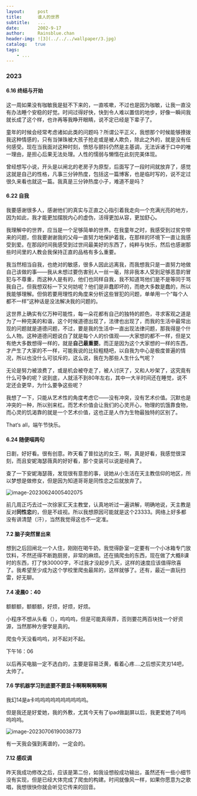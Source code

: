 ```yaml
---
layout:     post
title:      谁人的世界
subtitle:   ...
date:       2002-9-17
author:     Rainsblue.chan
header-img: ![3](../../../wallpaper/3.jpg)
catalog:   true
tags:
    - ...
---
```

### 2023

#### 6.16 终结与开始

这一周如果没有咖敏我是挺不下来的，一直咳嗽，不过也是因为咖敏，让我一直没有办法睡个安稳的好觉。时间过得好快，快到令人难以置信的地步，好像一瞬间我就长成了这个样，也许再等我睁开眼睛，说不定已经是下辈子了。

童年的时候会经常考虑诸如此类的问题吗？所谓公平正义，我想那个时候能够撩拨我这种情感的，只有当弹珠被大孩子抢走或是被人欺负，除此之外的，就是没有任何感受。现在当我面对这种时刻，愤怒与颤抖仍然是主基调，无法诉诸于口中的唯一理由，是担心后果无法处理。人性的懦弱与懒惰在此刻完美体现。

曾经想写小说，开头是以闸北的老房子为原型，后面写了一段时间就放弃了，感觉这就是自己的性格，凡事三分钟热度，包括这一篇博客，也是临时写的，说不定过很久来看也就这一篇。我真是三分钟热度小子，难道不是吗？

#### 6.22 自我

我要感谢很多人，感谢他们的真实与正直之心指引着我走向一个充满光亮的地方，因为如此，我才能更加摆脱内心的虚伪，活得更加从容，更加舒心。

我理解中的世界，应当是一个足够简单的世界。在我童年之时，我感受到过贫穷带来的问题，但我要谢谢我的父母一直努力地保护着我，在那样的环境下一直让我感受到爱。在那段时间我感受到过世间最美好的东西了，纯粹与快乐，然后也感谢那些时间里的人教会我保持正直的品格有多么重要。

我当然相当自我，也绝对的敏感，很多人因此远离我，而我想我只是一直努力地做自己该做的事——我从未想过要伤害别人一丝一毫，除非我本人受到足够恶意的冒犯与不尊重，而这种人是有的，他们也同样自我，我不知道骂他们是不是等同于骂我自己，但我想双标一下又何妨呢？他们是非蠢即坏的，而绝大多数是蠢的，所以我能够理解。但倘若要用理性的角度来分析这些冒犯的问题，单单用一个“每个人都不一样”这种话是没法解决我的问题的。

这世界上确实有亿万种可能性，每一朵花都有自己的独特的颜色，寻求客观之道是为了一种完美的和谐，这个时候道德出现了，法律也出现了，而我的生活中最常出现的问题就是道德问题，不过，要是我的生活中一直出现法律问题，那我得是个什么人物。这种道德问题说白了就是每个人的价值观——大家想的都不一样，但是又有绝大多数想得一样的，就是**自己最重要**。而正是因为这个大家想的一样的东西，才产生了大家的不一样，可能我说的比较粗糙吧，以自我为中心是极度普遍的情况，所以也没什么可驳斥的，这么说，我在为那些人生什么气呢？

无论是努力被浪费了，或是机会被夺走了，被人讨厌了，又和人吵架了，这究竟有什么可争的呢？说到底，人就活不到80年左右，其中一大半时间还在睡觉，说不定还会更早，为什么要争这些呢？

我想了一下，只能从艺术性的角度考虑它——没有冲突，没有艺术价值。沉默也是冲突的一种，所以别来杠。而艺术价值会让我们的心灵开心，物理的饥饿靠食物，而心灵的饥渴靠的就是一个艺术价值，这也正是人作为生物最独特的区别了。

That‘s all，端午节快乐。

#### 6.24 随便喵两句

日剧，好好看。很有创意。昨天看了普拉达的女王，啊，真是好看，我感觉很深刻，而且安妮海瑟薇真的好好看，那个变装可以说是经典了。

查了一下安妮海瑟薇，发现很有意思的事，说她从小生活在天主教信仰的地区，所以梦想是做修女，但是因为知道哥哥是同性恋之后就放弃了。

![image-20230624005402075](https://cdn.jsdelivr.net/gh/rainsbluechan/blogimage@main/img/image-20230624005402075.png)

前几周正巧去过一次徐家汇天主教堂，认真地听过一遍讲解，明确地说，天主教是反对**同性恋**的，但是不歧视。所以我想原因可能就是这个23333。网络上好多都没有讲清楚（汗），当然我觉得这也不一定准。

#### 7.2 脑子突然冒出来

想到之后回闸北一个人住，刚刚在喝牛奶，我觉得卧室一定要有一个小冰箱专门放饮料，不然还得不断跑厨房，非常的麻烦。还在搞爬虫的东西，现在做了大概8课时的东西，打了快30000字，不过我才没起步几天，这样的速度应该值得欣喜了。我希望至少成为这个学校里爬虫最屌的，这样就够了。还有，最近一直玩扫雷，好无聊。

#### 7.4 凌晨0：40

额额额，额额额，好烦，好烦，好烦。

小程序不想从头看（），呜呜呜，但是可能真得弄，否则要花两百块找一个好资源，当然那种方便学是真的。

爬虫今天没看呜呜，对不起对不起。

下午16：06

以后再买电脑一定不选白的，主要是容易泛黄，看着心疼....之后想买灵刃14吧，太帅了。

#### 7.6 学机器学习到底要不要显卡啊啊啊啊啊啊

我幻14是a卡呜呜呜呜呜呜呜呜呜呜。

但是我还是好爱她，我的外敷，尤其今天有了ipad做副屏以后，我更爱她了呜呜呜呜呜。

![image-20230706190038773](https://cdn.jsdelivr.net/gh/rainsbluechan/blogimage@main/img/image-20230706190038773.png)

有一天我会强到离谱的，一定会的。

#### 7.12 感叹调

昨天我成功修改之后，应该是第二份，如我设想般成功输出，虽然还有一些小细节没有实现，但是已经大体完成了爬虫的构建。时间就像风一样，如果你愿意为之歌唱，我想很快你就会听见它传来的回音。


